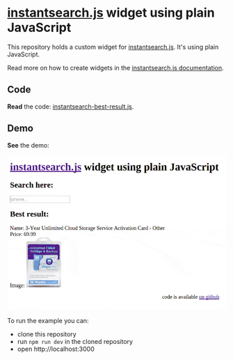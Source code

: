 # [instantsearch.js](https://community.algolia.com/instantsearch.js/) widget using plain JavaScript

[demo]: ./demo.gif

This repository holds a custom widget for [instantsearch.js](https://community.algolia.com/instantsearch.js/). It's using plain JavaScript.

Read more on how to create widgets in
the [instantsearch.js documentation](https://community.algolia.com/instantsearch.js/documentation/#custom-widgets).

## Code

**Read** the code: [instantsearch-best-result.js](./instantsearch-best-result.js).

## Demo

**See** the demo:

![Demo of the widget][demo]

To run the example you can:
  + clone this repository
  + run `npm run dev` in the cloned repository
  + open http://localhost:3000

